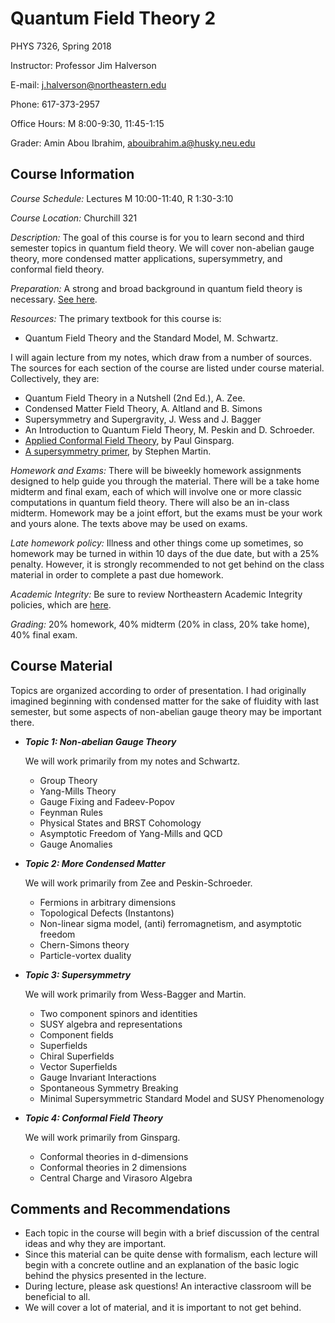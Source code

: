# Quantum Field Theory 2

PHYS 7326, Spring 2018

Instructor: Professor Jim Halverson

E-mail: j.halverson@northeastern.edu

Phone: 617-373-2957

Office Hours: M 8:00-9:30, 11:45-1:15

Grader: Amin Abou Ibrahim, abouibrahim.a@husky.neu.edu

## Course Information

*Course Schedule:* Lectures M 10:00-11:40, R 1:30-3:10

*Course Location:* Churchill 321

*Description:* The goal of this course is for you to learn second and third semester topics in quantum field theory. We will cover non-abelian gauge theory, more condensed matter applications, supersymmetry, and conformal field theory.

*Preparation:* A strong and broad background in quantum field theory is necessary. [See here](https://github.com/jimhalverson/QFT1).

*Resources:* The primary textbook for this course is:
- Quantum Field Theory and the Standard Model, M. Schwartz.

I will again lecture from my notes, which draw from a number of sources. The sources for each section of the course are listed under course material. Collectively, they are:

- Quantum Field Theory in a Nutshell (2nd Ed.), A. Zee.
- Condensed Matter Field Theory, A. Altland and B. Simons
- Supersymmetry and Supergravity, J. Wess and J. Bagger
- An Introduction to Quantum Field Theory, M. Peskin and D. Schroeder.
- [Applied Conformal Field Theory](https://arxiv.org/abs/hep-th/9108028), by Paul Ginsparg.
- [A supersymmetry primer](https://arxiv.org/abs/hep-ph/9709356), by Stephen Martin.

*Homework and Exams:* There will be biweekly homework assignments designed to help guide you through the material. There will be a take home midterm and final exam, each of which will involve one or more classic computations in quantum field theory. There will also be an in-class midterm. Homework may be a joint effort, but the exams must be your work and yours alone. The texts above may be used on exams.

*Late homework policy:* Illness and other things come up sometimes, so homework may be turned in within 10 days of the due date, but with a 25% penalty. However, it is strongly recommended to not get behind on the class material in order to complete a past due homework.


*Academic Integrity:* Be sure to review Northeastern Academic Integrity policies, which are [here](http://www.northeastern.edu/osccr/academic-integrity-policy/).

*Grading:* 20% homework, 40% midterm (20% in class, 20% take home), 40% final exam.

## Course Material

Topics are organized according to order of presentation. I had originally imagined beginning with condensed matter for the sake of fluidity with last semester, but some aspects of non-abelian gauge theory may be important there. 

- ***Topic 1: Non-abelian Gauge Theory***

  We will work primarily from my notes and Schwartz.
    - Group Theory
    - Yang-Mills Theory
    - Gauge Fixing and Fadeev-Popov
    - Feynman Rules
    - Physical States and BRST Cohomology
    - Asymptotic Freedom of Yang-Mills and QCD
    - Gauge Anomalies


- ***Topic 2: More Condensed Matter***

  We will work primarily from Zee and Peskin-Schroeder.
    - Fermions in arbitrary dimensions
    - Topological Defects (Instantons)
    - Non-linear sigma model, (anti) ferromagnetism, and asymptotic freedom
    - Chern-Simons theory
    - Particle-vortex duality


- ***Topic 3: Supersymmetry***

  We will work primarily from Wess-Bagger and Martin.
    - Two component spinors and identities
    - SUSY algebra and representations
    - Component fields
    - Superfields
    - Chiral Superfields
    - Vector Superfields
    - Gauge Invariant Interactions
    - Spontaneous Symmetry Breaking
    - Minimal Supersymmetric Standard Model and SUSY Phenomenology


- ***Topic 4: Conformal Field Theory***

  We will work primarily from Ginsparg.
    - Conformal theories in d-dimensions
    - Conformal theories in 2 dimensions
    - Central Charge and Virasoro Algebra

## Comments and Recommendations

- Each topic in the course will begin with a brief discussion of the central ideas and why they are important.
- Since this material can be quite dense with formalism, each lecture will begin with a concrete outline and an explanation of the basic logic behind the physics presented in the lecture.
- During lecture, please ask questions! An interactive classroom will be beneficial to all.
- We will cover a lot of material, and it is important to not get behind. 


